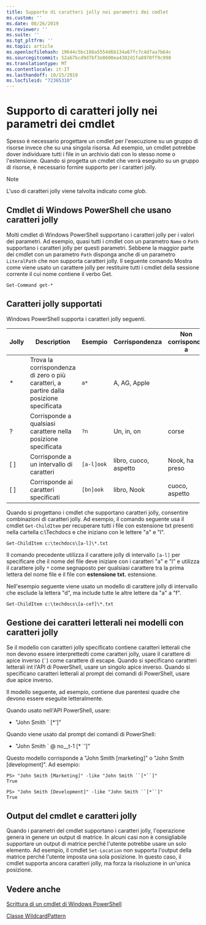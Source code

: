 ```yaml
---
title: Supporto di caratteri jolly nei parametri dei cmdlet
ms.custom: ''
ms.date: 08/26/2019
ms.reviewer: ''
ms.suite: ''
ms.tgt_pltfrm: ''
ms.topic: article
ms.openlocfilehash: 19644c5bc186a5554d6b134a67fc7c4d7aa7b64c
ms.sourcegitcommit: 52a67bcd9d7bf3e8600ea4302d1fa8970ff9c998
ms.translationtype: MT
ms.contentlocale: it-IT
ms.lasthandoff: 10/15/2019
ms.locfileid: "72365310"
---
```

# <a name="supporting-wildcard-characters-in-cmdlet-parameters"></a>Supporto di caratteri jolly nei parametri dei cmdlet

Spesso è necessario progettare un cmdlet per l'esecuzione su un gruppo di risorse invece che su una singola risorsa. Ad esempio, un cmdlet potrebbe dover individuare tutti i file in un archivio dati con lo stesso nome o l'estensione. Quando si progetta un cmdlet che verrà eseguito su un gruppo di risorse, è necessario fornire supporto per i caratteri jolly.

> [!NOTE]
> L'uso di caratteri jolly viene talvolta indicato come *glob*.

## <a name="windows-powershell-cmdlets-that-use-wildcards"></a>Cmdlet di Windows PowerShell che usano caratteri jolly

 Molti cmdlet di Windows PowerShell supportano i caratteri jolly per i valori dei parametri. Ad esempio, quasi tutti i cmdlet con un parametro `Name` o `Path` supportano i caratteri jolly per questi parametri. Sebbene la maggior parte dei cmdlet con un parametro `Path` disponga anche di un parametro `LiteralPath` che non supporta caratteri jolly. Il seguente comando Mostra come viene usato un carattere jolly per restituire tutti i cmdlet della sessione corrente il cui nome contiene il verbo Get.

 `Get-Command get-*`

## <a name="supported-wildcard-characters"></a>Caratteri jolly supportati

Windows PowerShell supporta i caratteri jolly seguenti.

| Jolly |                             Description                             |  Esempio   |     Corrispondenza      | Non corrisponde a |
| -------- | ------------------------------------------------------------------- | ---------- | ---------------- | -------------- |
| *        | Trova la corrispondenza di zero o più caratteri, a partire dalla posizione specificata | `a*`       | A, AG, Apple     |                |
| ?        | Corrisponde a qualsiasi carattere nella posizione specificata                     | `?n`       | Un, in, on       | corse            |
| [ ]      | Corrisponde a un intervallo di caratteri                                       | `[a-l]ook` | libro, cuoco, aspetto | Nook, ha preso     |
| [ ]      | Corrisponde ai caratteri specificati                                    | `[bn]ook`  | libro, Nook       | cuoco, aspetto     |

Quando si progettano i cmdlet che supportano caratteri jolly, consentire combinazioni di caratteri jolly. Ad esempio, il comando seguente usa il cmdlet `Get-ChildItem` per recuperare tutti i file con estensione txt presenti nella cartella c:\Techdocs e che iniziano con le lettere "a" e "l".

`Get-ChildItem c:\techdocs\[a-l]\*.txt`

Il comando precedente utilizza il carattere jolly di intervallo `[a-l]` per specificare che il nome del file deve iniziare con i caratteri "a" e "l" e utilizza il carattere jolly `*` come segnaposto per qualsiasi carattere tra la prima lettera del nome file e il file con **estensione txt.** estensione.

Nell'esempio seguente viene usato un modello di carattere jolly di intervallo che esclude la lettera "d", ma include tutte le altre lettere da "a" a "f".

`Get-ChildItem c:\techdocs\[a-cef]\*.txt`

## <a name="handling-literal-characters-in-wildcard-patterns"></a>Gestione dei caratteri letterali nei modelli con caratteri jolly

Se il modello con caratteri jolly specificato contiene caratteri letterali che non devono essere interprettedti come caratteri jolly, usare il carattere di apice inverso (`` ` ``) come carattere di escape. Quando si specificano caratteri letterali int l'API di PowerShell, usare un singolo apice inverso. Quando si specificano caratteri letterali al prompt dei comandi di PowerShell, usare due apice inverso.

Il modello seguente, ad esempio, contiene due parentesi quadre che devono essere eseguite letteralmente.

Quando usato nell'API PowerShell, usare:

- "John Smith \` [*']"

Quando viene usato dal prompt dei comandi di PowerShell:

- "John Smith \` @ no__t-1 [* \`']"

Questo modello corrisponde a "John Smith [marketing]" o "John Smith [development]". Ad esempio:

```
PS> "John Smith [Marketing]" -like "John Smith ``[*``]"
True

PS> "John Smith [Development]" -like "John Smith ``[*``]"
True
```

## <a name="cmdlet-output-and-wildcard-characters"></a>Output del cmdlet e caratteri jolly

Quando i parametri del cmdlet supportano i caratteri jolly, l'operazione genera in genere un output di matrice.
In alcuni casi non è consigliabile supportare un output di matrice perché l'utente potrebbe usare un solo elemento. Ad esempio, il cmdlet `Set-Location` non supporta l'output della matrice perché l'utente imposta una sola posizione. In questo caso, il cmdlet supporta ancora caratteri jolly, ma forza la risoluzione in un'unica posizione.

## <a name="see-also"></a>Vedere anche

[Scrittura di un cmdlet di Windows PowerShell](./writing-a-windows-powershell-cmdlet.md)

[Classe WildcardPattern](/dotnet/api/system.management.automation.wildcardpattern)
